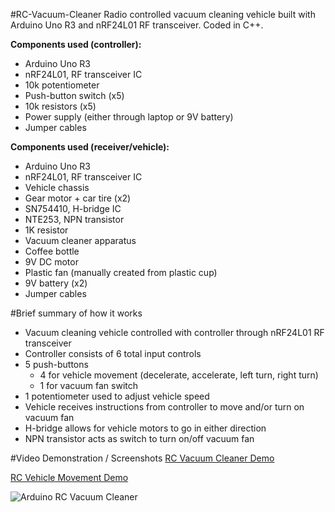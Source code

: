 #RC-Vacuum-Cleaner
Radio controlled vacuum cleaning vehicle built with Arduino Uno R3 and nRF24L01 RF transceiver. Coded in C++.

**Components used (controller):**
- Arduino Uno R3
- nRF24L01, RF transceiver IC
- 10k potentiometer
- Push-button switch (x5)
- 10k resistors (x5)
- Power supply (either through laptop or 9V battery)
- Jumper cables

**Components used (receiver/vehicle):**
- Arduino Uno R3
- nRF24L01, RF transceiver IC
- Vehicle chassis
- Gear motor + car tire (x2)
- SN754410, H-bridge IC
- NTE253, NPN transistor
- 1K resistor
- Vacuum cleaner apparatus
 - Coffee bottle
 - 9V DC motor
 - Plastic fan (manually created from plastic cup)
- 9V battery (x2)
- Jumper cables

#Brief summary of how it works
- Vacuum cleaning vehicle controlled with controller through nRF24L01 RF transceiver
- Controller consists of 6 total input controls
 - 5 push-buttons
   - 4 for vehicle movement (decelerate, accelerate, left turn, right turn)
    - 1 for vacuum fan switch
 - 1 potentiometer used to adjust vehicle speed
- Vehicle receives instructions from controller to move and/or turn on vacuum fan
- H-bridge allows for vehicle motors to go in either direction
- NPN transistor acts as switch to turn on/off vacuum fan

#Video Demonstration / Screenshots
[RC Vacuum Cleaner Demo](https://www.youtube.com/watch?v=dmlWOtPn2n8 "RC Vacuum Cleaner Demo")

[RC Vehicle Movement Demo](https://www.youtube.com/watch?v=9YUVWv-RvW4 "RC Vehicle Movement Demo")

![Arduino RC Vacuum Cleaner](http://i.imgur.com/GAsAZC8.png "Arduino RC Vacuum Cleaner")
